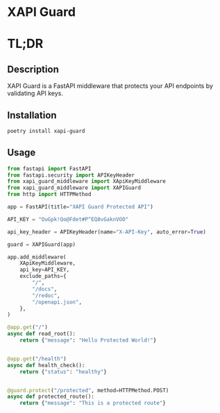 # XAPI Guard

# TL;DR

## Description

XAPI Guard is a FastAPI middleware that protects your API endpoints by validating API keys.

## Installation

```bash
poetry install xapi-guard
```

## Usage

```python
from fastapi import FastAPI
from fastapi.security import APIKeyHeader
from xapi_guard_middleware import XApiKeyMiddleware
from xapi_guard_middleware import XAPIGuard
from http import HTTPMethod

app = FastAPI(title="XAPI Guard Protected API")

API_KEY = "OuGpk!Qo@Fdet#P^EQ8vGaknVOO"

api_key_header = APIKeyHeader(name="X-API-Key", auto_error=True)

guard = XAPIGuard(app)

app.add_middleware(
    XApiKeyMiddleware,
    api_key=API_KEY,
    exclude_paths={
        "/",
        "/docs",
        "/redoc",
        "/openapi.json",
    },
)

@app.get("/")
async def read_root():
    return {"message": "Hello Protected World!"}


@app.get("/health")
async def health_check():
    return {"status": "healthy"}


@guard.protect("/protected", method=HTTPMethod.POST)
async def protected_route():
    return {"message": "This is a protected route"}
```